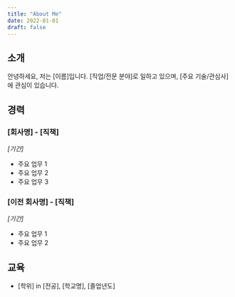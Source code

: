 ```yaml
---
title: "About Me"
date: 2022-01-01
draft: false
---
```


## 소개

안녕하세요, 저는 [이름]입니다. [직업/전문 분야]로 일하고 있으며, [주요 기술/관심사]에 관심이 있습니다.

## 경력

### [회사명] - [직책]
*[기간]*

- 주요 업무 1
- 주요 업무 2
- 주요 업무 3

### [이전 회사명] - [직책]
*[기간]*

- 주요 업무 1
- 주요 업무 2

## 교육

- [학위] in [전공], [학교명], [졸업년도]
